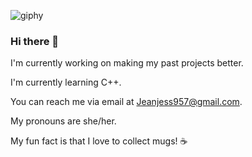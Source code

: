 ![giphy](https://media.giphy.com/media/1GEATImIxEXVR79Dhk/giphy.gif?cid=ecf05e47stcvfir3ezlpty2gagvzakmxonf72osjzaensdto&ep=v1_gifs_search&rid=giphy.gif&ct=g)
### Hi there 👋

I'm currently working on making my past projects better.

I'm currently learning C++.

You can reach me via email at Jeanjess957@gmail.com.

My pronouns are she/her.

My fun fact is that I love to collect mugs! ☕

